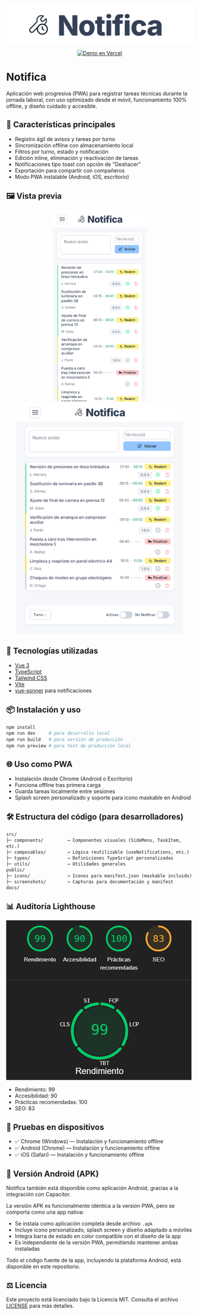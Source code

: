 <p align="center">
  <img src="./docs/header-banner.png" alt="Notifica" />
</p>

<p align="center">
  <a href="https://notifica-kappa.vercel.app" target="_blank">
    <img src="https://img.shields.io/badge/Demo%20en%20Vercel-Click%20para%20probar-blue?style=for-the-badge" alt="Demo en Vercel" />
  </a>
</p>

# Notifica

Aplicación web progresiva (PWA) para registrar tareas técnicas durante la jornada laboral, con uso optimizado desde el móvil, funcionamiento 100% offline, y diseño cuidado y accesible.

## 📱 Características principales

* Registro ágil de avisos y tareas por turno
* Sincronización offline con almacenamiento local
* Filtros por turno, estado y notificación
* Edición inline, eliminación y reactivación de tareas
* Notificaciones tipo toast con opción de "Deshacer"
* Exportación para compartir con compañeros
* Modo PWA instalable (Android, iOS, escritorio)

## 🖼️ Vista previa

<p align="center">
  <img src="./public/screenshots/screenshot-mobile-1.png" alt="Vista móvil" width="250"/>
  <img src="./public/screenshots/screenshot-desktop-1.png" alt="Vista escritorio" width="450"/>
</p>

## 🚀 Tecnologías utilizadas

* [Vue 3](https://vuejs.org/)
* [TypeScript](https://www.typescriptlang.org/)
* [Tailwind CSS](https://tailwindcss.com/)
* [Vite](https://vitejs.dev/)
* [vue-sonner](https://github.com/emilkowal/vue-sonner) para notificaciones

## 📦 Instalación y uso

```bash
npm install
npm run dev     # para desarrollo local
npm run build   # para versión de producción
npm run preview # para test de producción local
```

## 🌐 Uso como PWA

* Instalación desde Chrome (Android o Escritorio)
* Funciona offline tras primera carga
* Guarda tareas localmente entre sesiones
* Splash screen personalizado y soporte para icono maskable en Android

## 🛠️ Estructura del código (para desarrolladores)

```
src/
├─ components/         → Componentes visuales (SideMenu, TaskItem, etc.)
├─ composables/        → Lógica reutilizable (useNotifications, etc.)
├─ types/              → Definiciones TypeScript personalizadas
├─ utils/              → Utilidades generales
public/
├─ icons/              → Iconos para manifest.json (maskable incluido)
├─ screenshots/        → Capturas para documentación y manifest
docs/
```

## 📊 Auditoría Lighthouse

![Auditoría Lighthouse](./docs/lighthouse-scores.png)

* Rendimiento: 99
* Accesibilidad: 90
* Prácticas recomendadas: 100
* SEO: 83

## 🧪 Pruebas en dispositivos

* ✅ Chrome (Windows) — Instalación y funcionamiento offline
* ✅ Android (Chrome) — Instalación y funcionamiento offline
* ✅ iOS (Safari) — Instalación y funcionamiento offline

## 📱 Versión Android (APK)

Notifica también está disponible como aplicación Android, gracias a la integración con Capacitor.

La versión APK es funcionalmente idéntica a la versión PWA, pero se comporta como una app nativa:
* Se instala como aplicación completa desde archivo `.apk`
* Incluye icono personalizado, splash screen y diseño adaptado a móviles
* Integra barra de estado en color compatible con el diseño de la app
* Es independiente de la versión PWA, permitiendo mantener ambas instaladas

Todo el código fuente de la app, incluyendo la plataforma Android, está disponible en este repositorio.

## ⚖️ Licencia

Este proyecto está licenciado bajo la Licencia MIT.
Consulta el archivo [LICENSE](./LICENSE) para más detalles.
